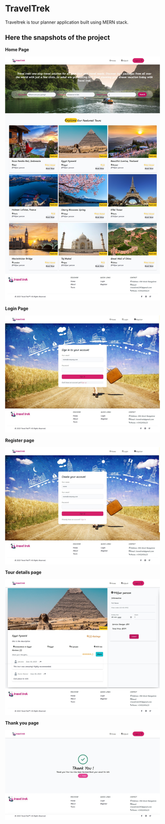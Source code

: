 # TravelTrek
Traveltrek is tour planner application built using MERN stack.
 
## Here the snapshots of the project
**Home Page**

![Home](/screenshots/homepage.jpeg)

**Login Page**

![Login](/screenshots/loginpage.jpeg)

**Register page**

![Register](/screenshots/registerpage.jpeg)

**Tour details page**

![TourDetails](/screenshots/tourdetails.jpeg)

**Thank you page**

![Thankyou](/screenshots/thankyou.jpeg)